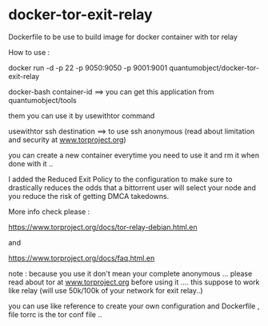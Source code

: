 docker-tor-exit-relay
================

Dockerfile to be use to build image for docker container with tor relay

How to use :

docker run -d -p 22 -p 9050:9050 -p 9001:9001 quantumobject/docker-tor-exit-relay

docker-bash container-id    ==> you can get  this application from quantumobject/tools

them you can use it by usewithtor command

usewithtor ssh destination   ==>  to use ssh anonymous  (read about limitation and security at www.torproject.org)

you can create a new container everytime you need to use it and rm it when done with it ..

I added the  Reduced Exit Policy to the configuration to make sure to drastically reduces the odds that a bittorrent user will select your node and you reduce the risk of getting DMCA takedowns.


More info check please :

https://www.torproject.org/docs/tor-relay-debian.html.en

and 

https://www.torproject.org/docs/faq.html.en

note : because you use it don't mean your complete anonymous ... please read about tor at www.torproject.org before using it ....  this suppose to work like relay (will use 50k/100k of your network for exit relay..) 


you can use like reference to create your own configuration and Dockerfile , file torrc is the tor conf file ..
